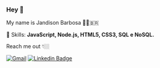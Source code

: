 ### Hey 👋

My name is Jandison Barbosa 👦🏼‍🇧🇷



🚀 Skills: <strong>JavaScript, Node.js, HTML5, CSS3, SQL e NoSQL.</strong>

Reach me out 👇🏼

[![Gmail](https://img.shields.io/badge/-jandsonbarbosa.dev@gmail.com-e34c41?style=flat-square&labelColor=e34c41&logo=gmail&logoColor=white&link=jandsonbarbosa.dev@gmail.com)](mailto:jandsonbarbosa.dev@gmail.com) [![Linkedin Badge](https://img.shields.io/badge/-Jandison%20Barbosa-blue?style=flat-square&logo=Linkedin&logoColor=white&link=https://www.linkedin.com/in/jandisonbarbosa)](https://www.linkedin.com/in/jandisonbarbosa)


